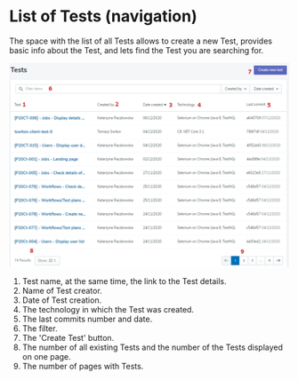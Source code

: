 # List of Tests (navigation)

The space with the list of all Tests allows to create a new Test, provides basic info about the Test, and lets find the Test you are searching for.

![test6](../../../assets/images1/test6.jpg)


1. Test name, at the same time, the link to the Test details.
2. Name of Test creator.
3. Date of Test creation.
4. The technology in which the Test was created.
5. The last commits number and date.
6. The filter.
7. The 'Create Test' button.
8. The number of all existing Tests and the number of the Tests displayed on one page.
9. The number of pages with Tests.